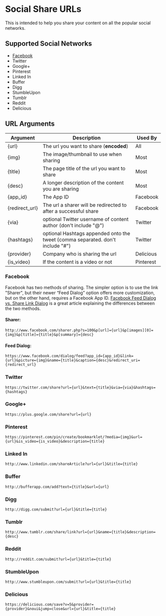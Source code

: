 # Social Share URLs

This is intended to help you share your content on all the popular social networks.

## Supported Social Networks

* [Facebook](#facebook)
* Twitter
* Google+
* Pinterest
* Linked In
* Buffer
* Digg
* StumbleUpon
* Tumblr
* Reddit
* Delicious

## URL Arguments

Argument | Description | Used By
--- | --- | ---
{url} | The url you want to share (**encoded**) | All
{img} | The image/thumbnail to use when sharing | Most
{title} | The page title of the url you want to share | Most
{desc} | A longer description of the content you are sharing | Most
{app_id} | The App ID | Facebook
{redirect_url} | The url a sharer will be redirected to after a successful share | Facebook
{via} | optional Twitter username of content author (don't include "@") | Twitter 
{hashtags} | optional Hashtags appended onto the tweet (comma separated. don't include "#") | Twitter
{provider} | Company who is sharing the url | Delicious
{is_video} | If the content is a video or not | Pinterest


### Facebook

Facebook has two methods of sharing. The simpler option is to use the link "Sharer", but their newer “Feed Dialog” option offers more customization, but on the other hand, requires a Facebook App ID.
[Facebook Feed Dialog vs. Share Link Dialog](http://www.local-pc-guy.com/web-dev/facebook-feed-dialog-vs-share-link-dialog) is a great article explaining the differences between the two methods.

#### Sharer:

```
http://www.facebook.com/sharer.php?s=100&p[url]={url}&p[images][0]={img}&p[title]={title}&p[summary]={desc}
```

#### Feed Dialog:

```
https://www.facebook.com/dialog/feed?app_id={app_id}&link={url}&picture={img}&name={title}&caption={desc}&redirect_uri={redirect_url}
```

### Twitter

```
https://twitter.com/share?url={url}&text={title}&via={via}&hashtags={hashtags}
```

### Google+

```
https://plus.google.com/share?url={url}
```

### Pinterest

```
https://pinterest.com/pin/create/bookmarklet/?media={img}&url={url}&is_video={is_video}&description={title}
```

### Linked In

```
http://www.linkedin.com/shareArticle?url={url}&title={title}
```

### Buffer

```
http://bufferapp.com/add?text={title}&url={url}
```

### Digg

```
http://digg.com/submit?url={url}&title={title}
```

### Tumblr

```
http://www.tumblr.com/share/link?url={url}&name={title}&description={desc}
```

### Reddit

```
http://reddit.com/submit?url={url}&title={title}
```

### StumbleUpon

```
http://www.stumbleupon.com/submit?url={url}&title={title}
```

### Delicious

```
https://delicious.com/save?v=5&provider={provider}&noui&jump=close&url={url}&title={title}
```